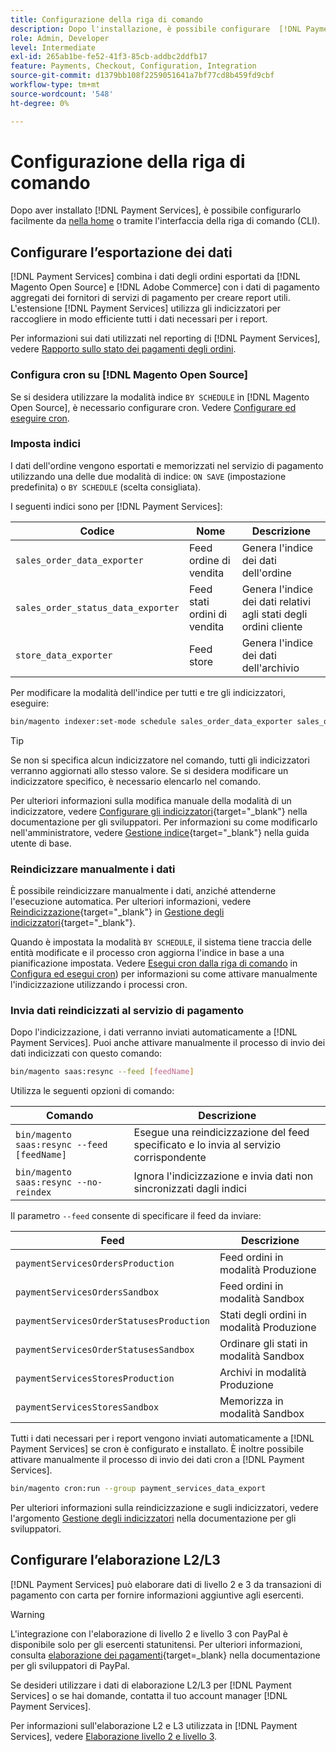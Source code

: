 ```yaml
---
title: Configurazione della riga di comando
description: Dopo l'installazione, è possibile configurare  [!DNL Payment Services] utilizzando l'interfaccia CLI (Command-Line Interface).
role: Admin, Developer
level: Intermediate
exl-id: 265ab1be-fe52-41f3-85cb-addbc2ddfb17
feature: Payments, Checkout, Configuration, Integration
source-git-commit: d1379bb108f2259051641a7bf77cd8b459fd9cbf
workflow-type: tm+mt
source-wordcount: '548'
ht-degree: 0%

---
```


# Configurazione della riga di comando

Dopo aver installato [!DNL Payment Services], è possibile configurarlo facilmente da [nella home](payments-home.md) o tramite l&#39;interfaccia della riga di comando (CLI).

## Configurare l’esportazione dei dati

[!DNL Payment Services] combina i dati degli ordini esportati da [!DNL Magento Open Source] e [!DNL Adobe Commerce] con i dati di pagamento aggregati dei fornitori di servizi di pagamento per creare report utili. L&#39;estensione [!DNL Payment Services] utilizza gli indicizzatori per raccogliere in modo efficiente tutti i dati necessari per i report.

Per informazioni sui dati utilizzati nel reporting di [!DNL Payment Services], vedere [Rapporto sullo stato dei pagamenti degli ordini](order-payment-status.md#data-used-in-the-report).

### Configura cron su [!DNL Magento Open Source]

Se si desidera utilizzare la modalità indice `BY SCHEDULE` in [!DNL Magento Open Source], è necessario configurare cron. Vedere [Configurare ed eseguire cron](https://devdocs.magento.com/guides/v2.4/config-guide/cli/config-cli-subcommands-cron.html).

### Imposta indici

I dati dell&#39;ordine vengono esportati e memorizzati nel servizio di pagamento utilizzando una delle due modalità di indice: `ON SAVE` (impostazione predefinita) o `BY SCHEDULE` (scelta consigliata).

I seguenti indici sono per [!DNL Payment Services]:

| Codice | Nome | Descrizione |
|    ---    |  ---  |  ---  |
| `sales_order_data_exporter` | Feed ordine di vendita | Genera l&#39;indice dei dati dell&#39;ordine |
| `sales_order_status_data_exporter` | Feed stati ordini di vendita | Genera l&#39;indice dei dati relativi agli stati degli ordini cliente |
| `store_data_exporter` | Feed store | Genera l&#39;indice dei dati dell&#39;archivio |

Per modificare la modalità dell&#39;indice per tutti e tre gli indicizzatori, eseguire:

```bash
bin/magento indexer:set-mode schedule sales_order_data_exporter sales_order_status_data_exporter store_data_exporter
```

>[!TIP]
>
>Se non si specifica alcun indicizzatore nel comando, tutti gli indicizzatori verranno aggiornati allo stesso valore. Se si desidera modificare un indicizzatore specifico, è necessario elencarlo nel comando.

Per ulteriori informazioni sulla modifica manuale della modalità di un indicizzatore, vedere [Configurare gli indicizzatori](https://devdocs.magento.com/guides/v2.4/config-guide/cli/config-cli-subcommands-index.html#configure-indexers){target="_blank"} nella documentazione per gli sviluppatori. Per informazioni su come modificarlo nell&#39;amministratore, vedere [Gestione indice](https://docs.magento.com/user-guide/system/index-management.html#change-the-index-mode){target="_blank"} nella guida utente di base.

### Reindicizzare manualmente i dati

È possibile reindicizzare manualmente i dati, anziché attenderne l&#39;esecuzione automatica. Per ulteriori informazioni, vedere [Reindicizzazione](https://devdocs.magento.com/guides/v2.4/config-guide/cli/config-cli-subcommands-index.html#reindex){target="_blank"} in [Gestione degli indicizzatori](https://devdocs.magento.com/guides/v2.4/config-guide/cli/config-cli-subcommands-index.html){target="_blank"}.

Quando è impostata la modalità `BY SCHEDULE`, il sistema tiene traccia delle entità modificate e il processo cron aggiorna l&#39;indice in base a una pianificazione impostata. Vedere [Esegui cron dalla riga di comando](https://devdocs.magento.com/guides/v2.4/config-guide/cli/config-cli-subcommands-cron.html#config-cli-cron-group-run) in [Configura ed esegui cron](https://devdocs.magento.com/guides/v2.4/config-guide/cli/config-cli-subcommands-cron.html)) per informazioni su come attivare manualmente l&#39;indicizzazione utilizzando i processi cron.

### Invia dati reindicizzati al servizio di pagamento

Dopo l&#39;indicizzazione, i dati verranno inviati automaticamente a [!DNL Payment Services]. Puoi anche attivare manualmente il processo di invio dei dati indicizzati con questo comando:

```bash
bin/magento saas:resync --feed [feedName]
```

Utilizza le seguenti opzioni di comando:

| Comando | Descrizione |
|  ---  |  ---  |
| `bin/magento saas:resync --feed [feedName]` | Esegue una reindicizzazione del feed specificato e lo invia al servizio corrispondente |
| `bin/magento saas:resync --no-reindex` | Ignora l&#39;indicizzazione e invia dati non sincronizzati dagli indici |

Il parametro `--feed` consente di specificare il feed da inviare:

| Feed | Descrizione |
|  ---  |  ---  |
| `paymentServicesOrdersProduction` | Feed ordini in modalità Produzione |
| `paymentServicesOrdersSandbox` | Feed ordini in modalità Sandbox |
| `paymentServicesOrderStatusesProduction` | Stati degli ordini in modalità Produzione |
| `paymentServicesOrderStatusesSandbox` | Ordinare gli stati in modalità Sandbox |
| `paymentServicesStoresProduction` | Archivi in modalità Produzione |
| `paymentServicesStoresSandbox` | Memorizza in modalità Sandbox |

Tutti i dati necessari per i report vengono inviati automaticamente a [!DNL Payment Services] se cron è configurato e installato. È inoltre possibile attivare manualmente il processo di invio dei dati cron a [!DNL Payment Services].

```bash
bin/magento cron:run --group payment_services_data_export
```

Per ulteriori informazioni sulla reindicizzazione e sugli indicizzatori, vedere l&#39;argomento [Gestione degli indicizzatori](https://devdocs.magento.com/guides/v2.4/config-guide/cli/config-cli-subcommands-index.html) nella documentazione per gli sviluppatori.

## Configurare l’elaborazione L2/L3

[!DNL Payment Services] può elaborare dati di livello 2 e 3 da transazioni di pagamento con carta per fornire informazioni aggiuntive agli esercenti.

>[!WARNING]
>
> L&#39;integrazione con l&#39;elaborazione di livello 2 e livello 3 con PayPal è disponibile solo per gli esercenti statunitensi. Per ulteriori informazioni, consulta [elaborazione dei pagamenti](https://developer.paypal.com/docs/checkout/advanced/processing/){target=_blank} nella documentazione per gli sviluppatori di PayPal.

Se desideri utilizzare i dati di elaborazione L2/L3 per [!DNL Payment Services] o se hai domande, contatta il tuo account manager [!DNL Payment Services].

Per informazioni sull&#39;elaborazione L2 e L3 utilizzata in [!DNL Payment Services], vedere [Elaborazione livello 2 e livello 3](levels-card-payment-transactions.md).
